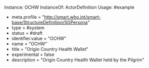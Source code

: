 Instance: OCHW
InstanceOf: ActorDefinition
Usage: #example
* meta.profile = "http://smart.who.int/smart-base/StructureDefinition/SGPersona"
* type = #system
* status = #draft
* identifier.value = "OCHW"
* name = "OCHW"
* title = "Origin Country Health Wallet"
* experimental = false
* description = "Origin Country Health Wallet held by the Pilgrim"